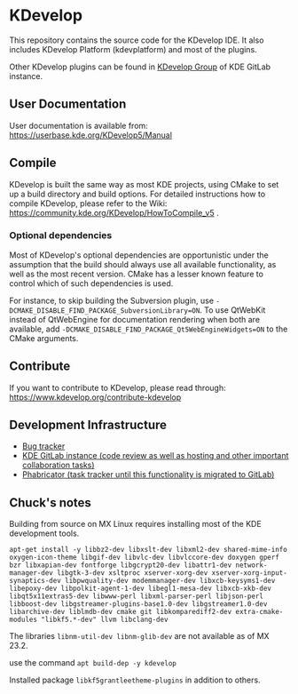 # KDevelop

This repository contains the source code for the KDevelop IDE.
It also includes KDevelop Platform (kdevplatform) and most of the plugins.

Other KDevelop plugins can be found in [KDevelop Group](https://invent.kde.org/kdevelop) of KDE GitLab instance.

## User Documentation

User documentation is available from:
https://userbase.kde.org/KDevelop5/Manual

## Compile

KDevelop is built the same way as most KDE projects, using CMake to set up a build directory and build options.
For detailed instructions how to compile KDevelop, please refer to the Wiki:
https://community.kde.org/KDevelop/HowToCompile_v5 .

### Optional dependencies

Most of KDevelop's optional dependencies are opportunistic under the assumption that the build should
always use all available functionality, as well as the most recent version. CMake has a lesser known feature
to control which of such dependencies is used.

For instance, to skip building the Subversion plugin, use
`-DCMAKE_DISABLE_FIND_PACKAGE_SubversionLibrary=ON`. To use QtWebKit instead of QtWebEngine for
documentation rendering when both are available, add `-DCMAKE_DISABLE_FIND_PACKAGE_Qt5WebEngineWidgets=ON` to
the CMake arguments.

## Contribute

If you want to contribute to KDevelop, please read through:
https://www.kdevelop.org/contribute-kdevelop

## Development Infrastructure
- [Bug tracker](https://bugs.kde.org/buglist.cgi?bug_status=UNCONFIRMED&bug_status=CONFIRMED&bug_status=ASSIGNED&bug_status=REOPENED&list_id=1777266&product=kdevelop&product=kdevplatform&query_format=advanced)
- [KDE GitLab instance (code review as well as hosting and other important collaboration tasks)](https://invent.kde.org/kdevelop/kdevelop/-/merge_requests)
- [Phabricator (task tracker until this functionality is migrated to GitLab)](https://phabricator.kde.org/dashboard/view/8/?)

## Chuck's notes
Building from source on MX Linux requires installing most of the KDE development tools.

```apt-get install -y libbz2-dev libxslt-dev libxml2-dev shared-mime-info oxygen-icon-theme libgif-dev libvlc-dev libvlccore-dev doxygen gperf bzr libxapian-dev fontforge libgcrypt20-dev libattr1-dev network-manager-dev libgtk-3-dev xsltproc xserver-xorg-dev xserver-xorg-input-synaptics-dev libpwquality-dev modemmanager-dev libxcb-keysyms1-dev libepoxy-dev libpolkit-agent-1-dev libegl1-mesa-dev libxcb-xkb-dev libqt5x11extras5-dev libwww-perl libxml-parser-perl libjson-perl libboost-dev libgstreamer-plugins-base1.0-dev libgstreamer1.0-dev libarchive-dev liblmdb-dev cmake git libkomparediff2-dev extra-cmake-modules "libkf5.*-dev" llvm libclang-dev```

The libraries ```libnm-util-dev libnm-glib-dev``` are not available as of MX 23.2.

use the command ```apt build-dep -y kdevelop```

Installed package ```libkf5grantleetheme-plugins``` in addition to others.
